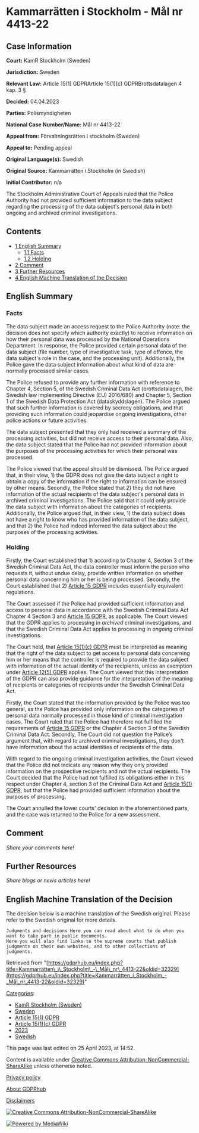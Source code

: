 # Kammarrätten i Stockholm - Mål nr 4413-22

## Case Information

**Court:** KamR Stockholm (Sweden)

**Jurisdiction:** Sweden

**Relevant Law:** Article 15(1) GDPRArticle 15(1)(c) GDPRBrottsdatalagen 4 kap. 3 §

**Decided:** 04.04.2023

**Parties:** Polismyndigheten

**National Case Number/Name:** Mål nr 4413-22

**Appeal from:** Förvaltningsrätten i stockholm (Sweden)

**Appeal to:** Pending appeal

**Original Language(s):** Swedish

**Original Source:** Kammarrätten i Stockholm (in Swedish)

**Initial Contributor:** n/a

The Stockholm Administrative Court of Appeals ruled that the Police Authority had not provided sufficient information to the data subject regarding the processing of the data subject's personal data in both ongoing and archived criminal investigations.

## Contents

*   [1 English Summary](#English_Summary)
    *   [1.1 Facts](#Facts)
    *   [1.2 Holding](#Holding)
*   [2 Comment](#Comment)
*   [3 Further Resources](#Further_Resources)
*   [4 English Machine Translation of the Decision](#English_Machine_Translation_of_the_Decision)

## English Summary

### Facts

The data subject made an access request to the Police Authority (note: the decision does not specify which authority exactly) to receive information on how their personal data was processed by the National Operations Department. In response, the Police provided certain personal data of the data subject (file number, type of investigative task, type of offence, the data subject's role in the case, and the processing unit). Additionally, the Police gave the data subject information about what kind of data are normally processed similar cases.

The Police refused to provide any further information with reference to Chapter 4, Section 5, of the Swedish Criminal Data Act (brottsdatalagen, the Swedish law implementing Directive (EU) 2016/680) and Chapter 5, Section 1 of the Swedish Data Protection Act (dataskyddslagen). The Police argued that such further information is covered by secrecy obligations, and that providing such information could jeopardise ongoing investigations, other police actions or future activities.

The data subject presented that they only had received a summary of the processing activities, but did not receive access to their personal data. Also, the data subject stated that the Police had not provided information about the purposes of the processing activities for which their personal was processed.

The Police viewed that the appeal should be dismissed. The Police argued that, in their view, 1) the GDPR does not give the data subject a right to obtain a copy of the information if the right to information can be ensured by other means. Secondly, the Police stated that 2) they did not have information of the actual recipients of the data subject's personal data in archived criminal investigations. The Police said that it could only provide the data subject with information about the categories of recipients. Additionally, the Police argued that, in their view, 1) the data subject does not have a right to know who has provided information of the data subject, and that 2) the Police had indeed informed the data subject about the purposes of the processing activities.

### Holding

Firstly, the Court established that 1) according to Chapter 4, Section 3 of the Swedish Criminal Data Act, the data controller must inform the person who requests it, without undue delay, provide written information on whether personal data concerning him or her is being processed. Secondly, the Court established that 2) [Article 15 GDPR](/index.php?title=Article_15_GDPR "Article 15 GDPR") includes essentially equivalent regulations.

The Court assessed if the Police had provided sufficient information and access to personal data in accordance with the Swedish Criminal Data Act Chapter 4 Section 3 and [Article 15 GDPR](/index.php?title=Article_15_GDPR "Article 15 GDPR"), as applicable. The Court viewed that the GDPR applies to processing in _archived_ criminal investigations, and that the Swedish Criminal Data Act applies to processing in _ongoing_ criminal investigations.

The Court held, that [Article 15(1)(c) GDPR](/index.php?title=Article_15_GDPR#1c "Article 15 GDPR") must be interpreted as meaning that the right of the data subject to get access to personal data concerning him or her means that the controller is required to provide the data subject with information of the actual identity of the recipients, unless an exemption under [Article 12(5) GDPR](/index.php?title=Article_12_GDPR#5 "Article 12 GDPR") applies. The Court viewed that this interpretation of the GDPR can also provide guidance for the interpretation of the meaning of recipients or categories of recipients under the Swedish Criminal Data Act.

Firstly, the Court stated that the information provided by the Police was too general, as the Police has provided only information on the categories of personal data normally processed in those kind of criminal investigation cases. The Court ruled that the Police had therefore not fulfilled the requirements of [Article 15 GDPR](/index.php?title=Article_15_GDPR "Article 15 GDPR") or the Chapter 4 Section 3 of the Swedish Criminal Data Act. Secondly, The Court did not question the Police’s argument that, with regard to archived criminal investigations, they don't have information about the actual identities of recipients of the data.

With regard to the ongoing criminal investigation activities, the Court viewed that the Police did not indicate any reason why they only provided information on the prospective recipients and not the actual recipients. The Court decided that the Police had not fulfilled its obligations either in this respect under Chapter 4, section 3 of the Criminal Data Act and [Article 15(1) GDPR](/index.php?title=Article_15_GDPR#1 "Article 15 GDPR"), but that the Police had provided sufficient information about the purposes of processing.

The Court annulled the lower courts' decision in the aforementioned parts, and the case was returned to the Police for a new assessment.

## Comment

_Share your comments here!_

## Further Resources

_Share blogs or news articles here!_

## English Machine Translation of the Decision

The decision below is a machine translation of the Swedish original. Please refer to the Swedish original for more details.

```
Judgments and decisions Here you can read about what to do when you want to take part in public documents.
Here you will also find links to the supreme courts that publish judgments on their own websites, and to other collections of judgments.

```

Retrieved from "[https://gdprhub.eu/index.php?title=Kammarrätten\_i\_Stockholm\_-\_Mål\_nr\_4413-22&oldid=32329](https://gdprhub.eu/index.php?title=Kammarrätten_i_Stockholm_-_Mål_nr_4413-22&oldid=32329)"

[Categories](/index.php?title=Special:Categories "Special:Categories"):

*   [KamR Stockholm (Sweden)](/index.php?title=Category:KamR_Stockholm_\(Sweden\) "Category:KamR Stockholm (Sweden)")
*   [Sweden](/index.php?title=Category:Sweden "Category:Sweden")
*   [Article 15(1) GDPR](/index.php?title=Category:Article_15\(1\)_GDPR "Category:Article 15(1) GDPR")
*   [Article 15(1)(c) GDPR](/index.php?title=Category:Article_15\(1\)\(c\)_GDPR "Category:Article 15(1)(c) GDPR")
*   [2023](/index.php?title=Category:2023 "Category:2023")
*   [Swedish](/index.php?title=Category:Swedish "Category:Swedish")

This page was last edited on 25 April 2023, at 14:52.

Content is available under [Creative Commons Attribution-NonCommercial-ShareAlike](https://creativecommons.org/licenses/by-nc-sa/4.0/) unless otherwise noted.

[Privacy policy](/index.php?title=GDPRhub:Privacy_policy)

[About GDPRhub](/index.php?title=GDPRhub:About)

[Disclaimers](/index.php?title=GDPRhub:General_disclaimer)

[![Creative Commons Attribution-NonCommercial-ShareAlike](/resources/assets/licenses/cc-by-nc-sa.png)](https://creativecommons.org/licenses/by-nc-sa/4.0/)

[![Powered by MediaWiki](/resources/assets/poweredby_mediawiki_88x31.png)](https://www.mediawiki.org/)